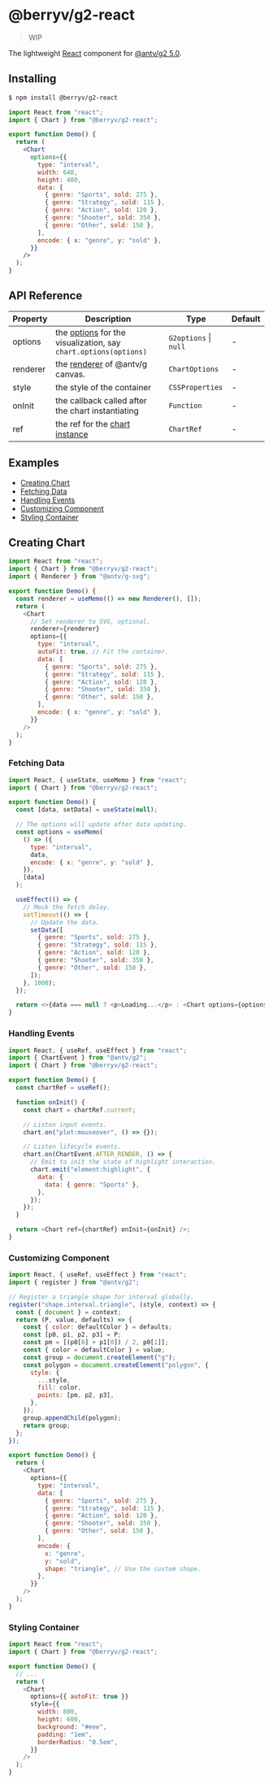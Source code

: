 # @berryv/g2-react

> WIP

The lightweight [React](https://react.dev/) component for [@antv/g2 5.0](https://github.com/antvis/G2).

## Installing

```bash
$ npm install @berryv/g2-react
```

```jsx
import React from "react";
import { Chart } from "@berryv/g2-react";

export function Demo() {
  return (
    <Chart
      options={{
        type: "interval",
        width: 640,
        height: 480,
        data: [
          { genre: "Sports", sold: 275 },
          { genre: "Strategy", sold: 115 },
          { genre: "Action", sold: 120 },
          { genre: "Shooter", sold: 350 },
          { genre: "Other", sold: 150 },
        ],
        encode: { x: "genre", y: "sold" },
      }}
    />
  );
}
```

## API Reference

| Property | Description                                                                                                     | Type                  | Default |
| -------- | --------------------------------------------------------------------------------------------------------------- | --------------------- | ------- |
| options  | the [options](https://g2.antv.antgroup.com/manual/core/api) for the visualization, say `chart.options(options)` | `G2options` \| `null` | -       |
| renderer | the [renderer](https://g.antv.antgroup.com/api/renderer/intro) of @antv/g canvas.                               | `ChartOptions`        | -       |
| style    | the style of the container                                                                                      | `CSSProperties`       | -       |
| onInit   | the callback called after the chart instantiating                                                               | `Function`            | -       |
| ref      | the ref for the [chart instance](https://g2.antv.antgroup.com/manual/core/chart)                                | `ChartRef`            | -       |

## Examples

- [Creating Chart](#creating-chart)
- [Fetching Data](#fetching-data)
- [Handling Events](#handling-events)
- [Customizing Component](#customizing-component)
- [Styling Container](#styling-container)

## Creating Chart

```js
import React from "react";
import { Chart } from "@berryv/g2-react";
import { Renderer } from "@antv/g-svg";

export function Demo() {
  const renderer = useMemo(() => new Renderer(), []);
  return (
    <Chart
      // Set renderer to SVG, optional.
      renderer={renderer}
      options={{
        type: "interval",
        autoFit: true, // Fit the container.
        data: [
          { genre: "Sports", sold: 275 },
          { genre: "Strategy", sold: 115 },
          { genre: "Action", sold: 120 },
          { genre: "Shooter", sold: 350 },
          { genre: "Other", sold: 150 },
        ],
        encode: { x: "genre", y: "sold" },
      }}
    />
  );
}
```

### Fetching Data

```js
import React, { useState, useMemo } from "react";
import { Chart } from "@berryv/g2-react";

export function Demo() {
  const [data, setData] = useState(null);

  // The options will update after data updating.
  const options = useMemo(
    () => ({
      type: "interval",
      data,
      encode: { x: "genre", y: "sold" },
    }),
    [data]
  );

  useEffect(() => {
    // Mock the fetch delay.
    setTimeout(() => {
      // Update the data.
      setData([
        { genre: "Sports", sold: 275 },
        { genre: "Strategy", sold: 115 },
        { genre: "Action", sold: 120 },
        { genre: "Shooter", sold: 350 },
        { genre: "Other", sold: 150 },
      ]);
    }, 1000);
  });

  return <>{data === null ? <p>Loading...</p> : <Chart options={options} />}</>;
}
```

### Handling Events

```js
import React, { useRef, useEffect } from "react";
import { ChartEvent } from "@antv/g2";
import { Chart } from "@berryv/g2-react";

export function Demo() {
  const chartRef = useRef();

  function onInit() {
    const chart = chartRef.current;

    // Listen input events.
    chart.on("plot:mouseover", () => {});

    // Listen lifecycle events.
    chart.on(ChartEvent.AFTER_RENDER, () => {
      // Emit to init the state of highlight interaction.
      chart.emit("element:highlight", {
        data: {
          data: { genre: "Sports" },
        },
      });
    });
  }

  return <Chart ref={chartRef} onInit={onInit} />;
}
```

### Customizing Component

```js
import React, { useRef, useEffect } from "react";
import { register } from "@antv/g2";

// Register a triangle shape for interval globally.
register("shape.interval.triangle", (style, context) => {
  const { document } = context;
  return (P, value, defaults) => {
    const { color: defaultColor } = defaults;
    const [p0, p1, p2, p3] = P;
    const pm = [(p0[0] + p1[0]) / 2, p0[1]];
    const { color = defaultColor } = value;
    const group = document.createElement("g");
    const polygon = document.createElement("polygon", {
      style: {
        ...style,
        fill: color,
        points: [pm, p2, p3],
      },
    });
    group.appendChild(polygon);
    return group;
  };
});

export function Demo() {
  return (
    <Chart
      options={{
        type: "interval",
        data: [
          { genre: "Sports", sold: 275 },
          { genre: "Strategy", sold: 115 },
          { genre: "Action", sold: 120 },
          { genre: "Shooter", sold: 350 },
          { genre: "Other", sold: 150 },
        ],
        encode: {
          x: "genre",
          y: "sold",
          shape: "triangle", // Use the custom shape.
        },
      }}
    />
  );
}
```

### Styling Container

```js
import React from "react";
import { Chart } from "@berryv/g2-react";

export function Demo() {
  // ...
  return (
    <Chart
      options={{ autoFit: true }}
      style={{
        width: 800,
        height: 600,
        background: "#eee",
        padding: "1em",
        borderRadius: "0.5em",
      }}
    />
  );
}
```
